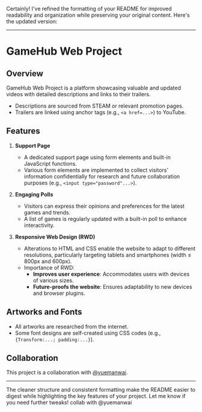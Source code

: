 Certainly! I've refined the formatting of your README for improved readability and organization while preserving your original content. Here's the updated version:

---

# GameHub Web Project

## Overview

GameHub Web Project is a platform showcasing valuable and updated videos with detailed descriptions and links to their trailers.  
- Descriptions are sourced from STEAM or relevant promotion pages.  
- Trailers are linked using anchor tags (e.g., `<a href=...>`) to YouTube.

## Features

1. **Support Page**  
   - A dedicated support page using form elements and built-in JavaScript functions.  
   - Various form elements are implemented to collect visitors' information confidentially for research and future collaboration purposes (e.g., `<input type="password"...>`).  

2. **Engaging Polls**  
   - Visitors can express their opinions and preferences for the latest games and trends.  
   - A list of games is regularly updated with a built-in poll to enhance interactivity.

3. **Responsive Web Design (RWD)**  
   - Alterations to HTML and CSS enable the website to adapt to different resolutions, particularly targeting tablets and smartphones (width ≤ 800px and 600px).  
   - Importance of RWD:  
     - **Improves user experience**: Accommodates users with devices of various sizes.  
     - **Future-proofs the website**: Ensures adaptability to new devices and browser plugins.  

## Artworks and Fonts  

- All artworks are researched from the internet.  
- Some font designs are self-created using CSS codes (e.g., `{Transform:...; padding:...}`).

## Collaboration  

This project is a collaboration with [@yuemanwai](https://github.com/yuemanwai).

---

The cleaner structure and consistent formatting make the README easier to digest while highlighting the key features of your project. Let me know if you need further tweaks!
collab with @yuemanwai
